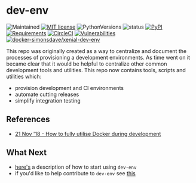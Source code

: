 # dev-env

![Maintained](https://img.shields.io/maintenance/yes/2019.svg?style=flat)
[![MIT license](http://img.shields.io/badge/license-MIT-brightgreen.svg)](http://opensource.org/licenses/MIT)
![PythonVersions](https://img.shields.io/pypi/pyversions/dev-env.svg?style=flat)
![status](https://img.shields.io/pypi/status/dev-env.svg?style=flat)
[![PyPI](https://img.shields.io/pypi/v/dev-env.svg?style=flat)](https://pypi.python.org/pypi/dev-env)
[![Requirements](https://requires.io/github/simonsdave/dev-env/requirements.svg?branch=master)](https://requires.io/github/simonsdave/dev-env/requirements/?branch=master)
[![CircleCI](https://circleci.com/gh/simonsdave/dev-env.svg?style=svg)](https://circleci.com/gh/simonsdave/dev-env)
[![Vulnerabilities](https://snyk.io/test/github/simonsdave/dev-env/badge.svg)](https://snyk.io/test/github/simonsdave/dev-env)
[![docker-simonsdave/xenial-dev-env](https://img.shields.io/badge/docker-simonsdave%2Fxenial%20dev%20env-blue.svg)](https://hub.docker.com/r/simonsdave/xenial-dev-env/)

This repo was originally created as a way to centralize
and document the processes of provisioning a development environments.
As time went on it became clear that it would be helpful to
centralize other common development tools and utilities.
This repo now contains tools, scripts and utilities which:

* provision development and CI environments
* automate cutting releases
* simplify integration testing



## References

* [21 Nov '18 - How to fully utilise Docker during development](https://medium.com/tsftech/how-to-fully-utilise-docker-during-development-42bb3cdc3017)

## What Next

* [here's](docs/using.md) a description of how to start using ```dev-env```
* if you'd like to help contribute to ```dev-env``` see [this](docs/contributing.md)
